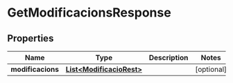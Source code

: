 

# GetModificacionsResponse


## Properties

| Name | Type | Description | Notes |
|------------ | ------------- | ------------- | -------------|
|**modificacions** | [**List&lt;ModificacioRest&gt;**](ModificacioRest.md) |  |  [optional] |



